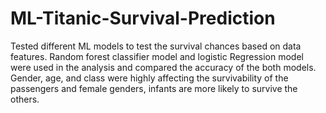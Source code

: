 # ML-Titanic-Survival-Prediction
Tested different ML models to test the survival chances based on data features. Random forest classifier model and logistic Regression model were used in the analysis and compared the accuracy of the both models. Gender, age, and class were highly affecting the survivability of the passengers and female genders, infants are more likely to survive the others. 
